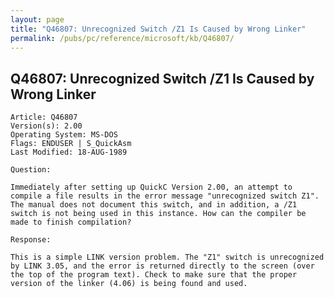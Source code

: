 ```yaml
---
layout: page
title: "Q46807: Unrecognized Switch /Z1 Is Caused by Wrong Linker"
permalink: /pubs/pc/reference/microsoft/kb/Q46807/
---
```


## Q46807: Unrecognized Switch /Z1 Is Caused by Wrong Linker

	Article: Q46807
	Version(s): 2.00
	Operating System: MS-DOS
	Flags: ENDUSER | S_QuickAsm
	Last Modified: 18-AUG-1989
	
	Question:
	
	Immediately after setting up QuickC Version 2.00, an attempt to
	compile a file results in the error message "unrecognized switch Z1".
	The manual does not document this switch, and in addition, a /Z1
	switch is not being used in this instance. How can the compiler be
	made to finish compilation?
	
	Response:
	
	This is a simple LINK version problem. The "Z1" switch is unrecognized
	by LINK 3.05, and the error is returned directly to the screen (over
	the top of the program text). Check to make sure that the proper
	version of the linker (4.06) is being found and used.
